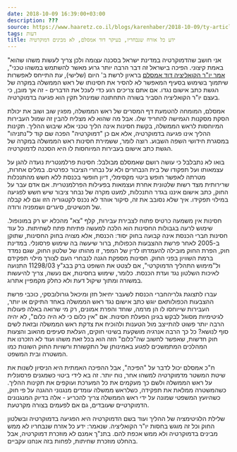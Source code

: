 ```yaml
---
date: 2018-10-09 16:39:00+03:00
description: ???
source: https://www.haaretz.co.il/blogs/karenhaber/2018-10-09/ty-article/0000017f-f8f8-d887-a7ff-f8fcb5d60005
tags: דעות
title: ידע כל אזרח שנבחריו, בעיקר דוד אמסלם, לא מבינים דמוקרטיה
---
```


"אני חושב שהדמוקרטיה במדינת ישראל בסכנה עצומה ולכן צריך לעשות משהו שהוא באמת קיצוני. הפיכה בישראל זה דבר הרבה יותר גרוע מאשר להשתמש במשהו טכני", [אמר יו"ר הקואליציה דוד אמסלם](/news/politics/2018-10-09/ty-article/0000017f-e541-d568-ad7f-f76b7f4b0000) בראיון לרשת ב' היום (שלישי), עת התייחס לאפשרות שיתמוך בשימוש בסעיף המאפשר לא להסיר את חסינותו של ראש הממשלה במקרה של הגשת כתב אישום נגדו. אם אתם צריכים רגע כדי לעכל את הדברים - זה אך מובן, כי בעצם יו"ר הקואליציה הסביר בשורה התחתונה שמינהל תקין הוא פגיעה בדמוקרטיה. 

אמסלם, המומחה להטמעת דף המסרים של ראש הממשלה, מפגין שוב ושוב את יכולת הסקת מסקנות הגמישה להחריד שלו. אבל מה שהוא לא מצליח להבין זה שמול העבירות המיוחסות לראש הממשלה, בקשת חסינות אינה הליך טכני אלא שיבוש ההליך. תקינות ההליך אינו פגיעה בדמוקרטיה, אלא אם כן "דמוקרטיה" הפכה שם קוד ל"נתניהו" במסגרת חידושי השפה השבוע. רוצה לומר, ששמירת חסינות ראש הממשלה במקרה של הגשת כתב אישום בעבירות המיוחסות לו היא הסכנה לדמוקרטיה. 

בואו לא נתבלבל כי עושה רושם שאמסלם מבולבל: חסינות פרלמנטרית נועדה להגן על עצמאותו ועל תפקודו של בית הנבחרים ולא על נבחרי הציבור כפרטים. במלים אחרות, מטרתה לאפשר חופש ביטוי מקסימלי, דיון חופשי בכנסת ללא חשש מהתנכלות שרירותית מצד רשות שלטונית אחרת ועצמאות בפעילות הפרלמנטרית. אם אדם עבר על החוק, כתב אישום איננו בגדר התנכלות, למעט מקרה של נבחר ציבור שיש חשש לפגיעה במילוי תפקידו. איך שלא נסובב את זה, סיקור אוהד לא נכנס לקטגוריה הזו וגם לא קבלה של תכשיטים, סיגרים ושמפניה ורודה. 

חסינות אין משמעה כרטיס פתוח לצבירת עבירות, קלף "צא" מהכלא יש רק במונופול. שימוש לרעה בגבולות החסינות הוא הלכה למעשה פתיחת פתח לשחיתות. כל עוד חסינות חברי הכנסת אינה קבועה בחוק יסוד: הכנסת, אלא מצויה בחוק החסינות, שתוקן ב-2005 לאחר פרשת ההצבעות הכפולות, ברור שיעשה בה שימוש פרסונלי. במדינת חוק, הפרת החוק מובילה להעמדתו לדין של המפר, זו מהותו של שלטון החוק, שגם נמדד ברמת השוויון בפני החוק. חסינות מספקת הגנה לנבחרי העם לצורך מילוי תפקידם ול"מימוש התהליך הדמוקרטי", אם לצטט את השופט ברק בבג"ץ 11298/03 התנועה לאיכות השלטון נגד ועדת הכנסת. כלומר, שימוש בחסינות, אם נעשה, צריך להיעשות במשורה ומתוך שיקול דעת ולא כחלק מקמפיין אתרוג. 

 עברו לתצוגת גלריהחברי הכנסת לשעבר יחיאל חזן ומיכאל גורולובסקי, כוכבי פרשת ההצבעות הכפולותאם יוגש כתב אישום נגד ראש הממשלה באחד התיקים או יותר, העבירות שייוחסו לו הן מרמה, שוחד והפרת אמונים, רק מי שרואה באלה פעולות לגיטימיות מסוגל לבקש בגינן הפעלת חסינות. אם "אין כלום כי לא היה כלום", לא יהיה הרבה יותר פשוט להתייצב מול הטענות ולהוכיח את צדקת ראש הממשלה ובזאת לשים סוף לנושא? כל כך הרבה אנרגיה מושקעת בשינוי חוקים, העלאת סעיפים מהאוב והצעות חוק חדשות, שאפשר לחשוב שה"כלום" הזה הוא בכל זאת משהו ועוד לא הזכרנו את המהלכים המתמשכים לפגוע באמינותן של התקשורת ורשויות החוק השונות כמו המשטרה ובית המשפט. 

ח"כ אמסלם יכול לדבר על "הפיכה", אבל ההפיכה האמתית היא הניסיון לשנות את שיטת המשטר מדמוקרטיה למשהו אחר, נוח יותר. זה בא לידי ביטוי כשמגנים פרסונלית על ראש הממשלה ולשם כך מעקמים את כל המערכת ועוקפים את תקינות ההליך. כשהמשטרה ממלאת את תפקידה, כשלראש ממשלה עומדים מנגנוני ההגנה על פי חוק, כשהיועץ המשפטי שמונה על ידי ראש הממשלה צריך להכריע - אלה בדיוק המנגנונים הדמוקרטיים שעובדים, גם אם לפעמים בצורה מקרטעת. 

שלילת הלגיטימציה של ההליך ועוד בשם הדמוקרטיה היא הפגיעה בדמוקרטיה ובשלטון החוק וכל זה מוגש בחסות יו"ר הקואליציה. שנאמר: ידע כל אזרח שנבחריו לא ממש מבינים בדמוקרטיה ולא ממש אכפת להם. בתנ"ך אמנם לא מוזכרת דמוקרטיה, אבל בהחלט מוזכרת שחיתות, לפחות בזה אנחנו עקביים.